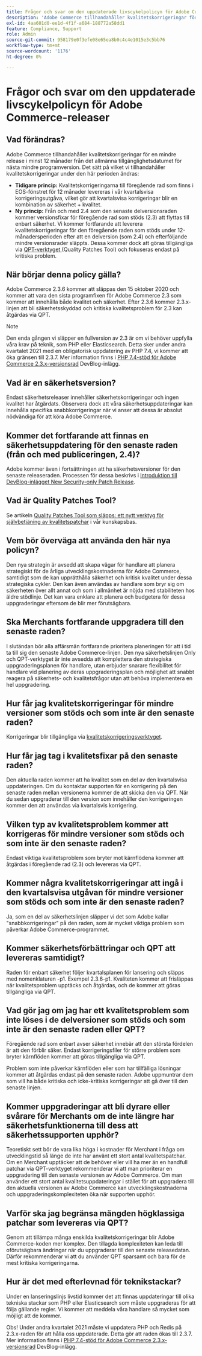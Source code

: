 ```yaml
---
title: Frågor och svar om den uppdaterade livscykelpolicyn för Adobe Commerce-releaser
description: 'Adobe Commerce tillhandahåller kvalitetskorrigeringar för en mindre release i minst 12 månader från det allmänna tillgänglighetsdatumet för nästa mindre programversion. Det sätt på vilket vi tillhandahåller kvalitetskorrigeringar under den här perioden ändras:'
exl-id: 4aa601d0-ee1d-4f1f-a684-188772a58dd1
feature: Compliance, Support
role: Admin
source-git-commit: 958179e0f3efe08e65ea8b0c4c4e1015e3c5bb76
workflow-type: tm+mt
source-wordcount: '1176'
ht-degree: 0%

---
```


# Frågor och svar om den uppdaterade livscykelpolicyn för Adobe Commerce-releaser

## Vad förändras?

Adobe Commerce tillhandahåller kvalitetskorrigeringar för en mindre release i minst 12 månader från det allmänna tillgänglighetsdatumet för nästa mindre programversion. Det sätt på vilket vi tillhandahåller kvalitetskorrigeringar under den här perioden ändras:

* **Tidigare princip:** Kvalitetskorrigeringarna till föregående rad som finns i EOS-fönstret för 12 månader levereras i vår kvartalsvisa korrigeringsutgåva, vilket gör att kvartalsvisa korrigeringar blir en kombination av säkerhet + kvalitet.
* **Ny princip:** Från och med 2.4 som den senaste delversionsraden kommer versionsfixar för föregående rad som stöds (2.3) att flyttas till enbart säkerhet. Vi kommer fortfarande att leverera kvalitetskorrigeringar för den föregående raden som stöds under 12-månadersperioden efter att en delversion (som 2.4) och efterföljande mindre versionsrader släppts. Dessa kommer dock att göras tillgängliga via [QPT-verktyget ](/help/announcements/adobe-commerce-announcements/magento-quality-patches-released-new-tool-to-self-serve-quality-patches.md) (Quality Patches Tool) och fokuseras endast på kritiska problem.

## När börjar denna policy gälla?

Adobe Commerce 2.3.6 kommer att släppas den 15 oktober 2020 och kommer att vara den sista programfixen för Adobe Commerce 2.3 som kommer att innehålla både kvalitet och säkerhet. Efter 2.3.6 kommer 2.3.x-linjen att bli säkerhetsskyddad och kritiska kvalitetsproblem för 2.3 kan åtgärdas via QPT.

>[!NOTE]
>
>Den enda gången vi släpper en fullversion av 2.3 är om vi behöver uppfylla våra krav på teknik, som PHP eller Elasticsearch. Detta sker under andra kvartalet 2021 med en obligatorisk uppdatering av PHP 7.4, vi kommer att öka gränsen till 2.3.7. Mer information finns i [PHP 7.4-stöd för Adobe Commerce 2.3.x-versionsrad](https://community.magento.com/t5/Magento-DevBlog/PHP-7-4-support-for-Magento-2-3-x-release-line/ba-p/458946) DevBlog-inlägg.

## Vad är en säkerhetsversion?

Endast säkerhetsreleaser innehåller säkerhetskorrigeringar och ingen kvalitet har åtgärdats. Observera dock att våra säkerhetsuppdateringar kan innehålla specifika snabbkorrigeringar när vi anser att dessa är absolut nödvändiga för att köra Adobe Commerce.

## Kommer det fortfarande att finnas en säkerhetsuppdatering för den senaste raden (från och med publiceringen, 2.4)?

Adobe kommer även i fortsättningen att ha säkerhetsversioner för den senaste releaseraden. Processen för dessa beskrivs i [Introduktion till DevBlog-inlägget New Security-only Patch Release](https://community.magento.com/t5/Magento-DevBlog/Introducing-the-New-Security-only-Patch-Release/ba-p/141287).

## Vad är Quality Patches Tool?

Se artikeln [Quality Patches Tool som släpps: ett nytt verktyg för självbetjäning av kvalitetspatchar](/help/announcements/adobe-commerce-announcements/magento-quality-patches-released-new-tool-to-self-serve-quality-patches.md) i vår kunskapsbas.

## Vem bör överväga att använda den här nya policyn?

Den nya strategin är avsedd att skapa vägar för handlare att planera strategiskt för de årliga utvecklingskostnaderna för Adobe Commerce, samtidigt som de kan upprätthålla säkerhet och kritisk kvalitet under dessa strategiska cykler. Den kan även användas av handlare som bryr sig om säkerheten över allt annat och som i allmänhet är nöjda med stabiliteten hos äldre stödlinje. Det kan vara enklare att planera och budgetera för dessa uppgraderingar eftersom de blir mer förutsägbara.

## Ska Merchants fortfarande uppgradera till den senaste raden?

I slutändan bör alla affärsmän fortfarande prioritera planeringen för att i tid ta till sig den senaste Adobe Commerce-linjen. Den nya säkerhetslinjen Only och QPT-verktyget är inte avsedda att komplettera den strategiska uppgraderingsplanen för handlare, utan erbjuder snarare flexibilitet för handlare vid planering av deras uppgraderingsplan och möjlighet att snabbt reagera på säkerhets- och kvalitetsfrågor utan att behöva implementera en hel uppgradering.

## Hur får jag kvalitetskorrigeringar för mindre versioner som stöds och som inte är den senaste raden?

Korrigeringar blir tillgängliga via [kvalitetskorrigeringsverktyget](/help/announcements/adobe-commerce-announcements/magento-quality-patches-released-new-tool-to-self-serve-quality-patches.md).

## Hur får jag tag i kvalitetsfixar på den senaste raden?

Den aktuella raden kommer att ha kvalitet som en del av den kvartalsvisa uppdateringen. Om du kontaktar supporten för en korrigering på den senaste raden mellan versionerna kommer de att skicka den via QPT. När du sedan uppgraderar till den version som innehåller den korrigeringen kommer den att användas via kvartalsvis korrigering.

## Vilken typ av kvalitetsproblem kommer att korrigeras för mindre versioner som stöds och som inte är den senaste raden?

Endast viktiga kvalitetsproblem som bryter mot kärnflödena kommer att åtgärdas i föregående rad (2.3) och levereras via QPT.

## Kommer några kvalitetskorrigeringar att ingå i den kvartalsvisa utgåvan för mindre versioner som stöds och som inte är den senaste raden?

Ja, som en del av säkerhetslinjen släpper vi det som Adobe kallar &quot;snabbkorrigeringar&quot; på den raden, som är mycket viktiga problem som påverkar Adobe Commerce-programmet.

## Kommer säkerhetsförbättringar och QPT att levereras samtidigt?

Raden för enbart säkerhet följer kvartalsplanen för lansering och släpps med nomenklaturen -p1. Exempel 2.3.6-p1. Kvaliteten kommer att frisläppas när kvalitetsproblem upptäcks och åtgärdas, och de kommer att göras tillgängliga via QPT.

## Vad gör jag om jag har ett kvalitetsproblem som inte löses i de delversioner som stöds och som inte är den senaste raden eller QPT?

Föregående rad som enbart avser säkerhet innebär att den största fördelen är att den förblir säker. Endast korrigeringsfiler för större problem som bryter kärnflöden kommer att göras tillgängliga via QPT.

Problem som inte påverkar kärnflöden eller som har tillfälliga lösningar kommer att åtgärdas endast på den senaste raden. Adobe uppmuntrar dem som vill ha både kritiska och icke-kritiska korrigeringar att gå över till den senaste linjen.

## Kommer uppgraderingar att bli dyrare eller svårare för Merchants om de inte längre har säkerhetsfunktionerna till dess att säkerhetssupporten upphör?

Teoretiskt sett bör de vara lika höga i kostnader för Merchant i fråga om utvecklingstid så länge de inte har använt ett stort antal kvalitetspatchar. Om en Merchant upptäcker att de behöver eller vill ha mer än en handfull patchar via QPT-verktyget rekommenderar vi att man prioriterar en uppgradering till den senaste versionen av Adobe Commerce. Om man använder ett stort antal kvalitetsuppdateringar i stället för att uppgradera till den aktuella versionen av Adobe Commerce kan utvecklingskostnaderna och uppgraderingskomplexiteten öka när supporten upphör.

## Varför ska jag begränsa mängden högklassiga patchar som levereras via QPT?

Genom att tillämpa många enskilda kvalitetskorrigeringar blir Adobe Commerce-koden mer komplex. Den tillagda komplexiteten kan leda till oförutsägbara ändringar när du uppgraderar till den senaste releasedatan. Därför rekommenderar vi att du använder QPT sparsamt och bara för de mest kritiska korrigeringarna.

## Hur är det med efterlevnad för teknikstackar?

Under en lanseringslinjs livstid kommer det att finnas uppdateringar till olika tekniska stackar som PHP eller Elasticsearch som måste uppgraderas för att följa gällande regler. Vi kommer att meddela våra handlare så mycket som möjligt att de kommer.

Obs! Under andra kvartalet 2021 måste vi uppdatera PHP och Redis på 2.3.x-raden för att hålla oss uppdaterade. Detta gör att raden ökas till 2.3.7. Mer information finns i [PHP 7.4-stöd för Adobe Commerce 2.3.x-versionsrad](https://community.magento.com/t5/Magento-DevBlog/PHP-7-4-support-for-Magento-2-3-x-release-line/ba-p/458946) DevBlog-inlägg.
